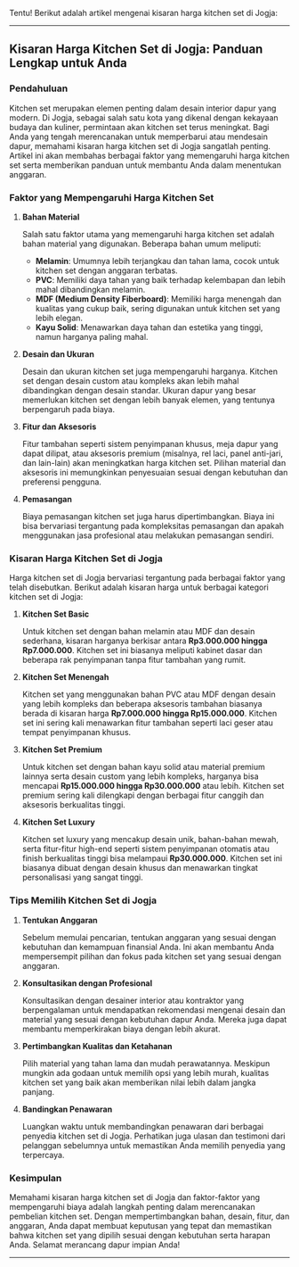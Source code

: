 Tentu! Berikut adalah artikel mengenai kisaran harga kitchen set di Jogja:

---

## Kisaran Harga Kitchen Set di Jogja: Panduan Lengkap untuk Anda

### Pendahuluan

Kitchen set merupakan elemen penting dalam desain interior dapur yang modern. Di Jogja, sebagai salah satu kota yang dikenal dengan kekayaan budaya dan kuliner, permintaan akan kitchen set terus meningkat. Bagi Anda yang tengah merencanakan untuk memperbarui atau mendesain dapur, memahami kisaran harga kitchen set di Jogja sangatlah penting. Artikel ini akan membahas berbagai faktor yang memengaruhi harga kitchen set serta memberikan panduan untuk membantu Anda dalam menentukan anggaran.

### Faktor yang Mempengaruhi Harga Kitchen Set

1. **Bahan Material**

   Salah satu faktor utama yang memengaruhi harga kitchen set adalah bahan material yang digunakan. Beberapa bahan umum meliputi:
   - **Melamin**: Umumnya lebih terjangkau dan tahan lama, cocok untuk kitchen set dengan anggaran terbatas.
   - **PVC**: Memiliki daya tahan yang baik terhadap kelembapan dan lebih mahal dibandingkan melamin.
   - **MDF (Medium Density Fiberboard)**: Memiliki harga menengah dan kualitas yang cukup baik, sering digunakan untuk kitchen set yang lebih elegan.
   - **Kayu Solid**: Menawarkan daya tahan dan estetika yang tinggi, namun harganya paling mahal.

2. **Desain dan Ukuran**

   Desain dan ukuran kitchen set juga mempengaruhi harganya. Kitchen set dengan desain custom atau kompleks akan lebih mahal dibandingkan dengan desain standar. Ukuran dapur yang besar memerlukan kitchen set dengan lebih banyak elemen, yang tentunya berpengaruh pada biaya.

3. **Fitur dan Aksesoris**

   Fitur tambahan seperti sistem penyimpanan khusus, meja dapur yang dapat dilipat, atau aksesoris premium (misalnya, rel laci, panel anti-jari, dan lain-lain) akan meningkatkan harga kitchen set. Pilihan material dan aksesoris ini memungkinkan penyesuaian sesuai dengan kebutuhan dan preferensi pengguna.

4. **Pemasangan**

   Biaya pemasangan kitchen set juga harus dipertimbangkan. Biaya ini bisa bervariasi tergantung pada kompleksitas pemasangan dan apakah menggunakan jasa profesional atau melakukan pemasangan sendiri.

### Kisaran Harga Kitchen Set di Jogja

Harga kitchen set di Jogja bervariasi tergantung pada berbagai faktor yang telah disebutkan. Berikut adalah kisaran harga untuk berbagai kategori kitchen set di Jogja:

1. **Kitchen Set Basic**

   Untuk kitchen set dengan bahan melamin atau MDF dan desain sederhana, kisaran harganya berkisar antara **Rp3.000.000 hingga Rp7.000.000**. Kitchen set ini biasanya meliputi kabinet dasar dan beberapa rak penyimpanan tanpa fitur tambahan yang rumit.

2. **Kitchen Set Menengah**

   Kitchen set yang menggunakan bahan PVC atau MDF dengan desain yang lebih kompleks dan beberapa aksesoris tambahan biasanya berada di kisaran harga **Rp7.000.000 hingga Rp15.000.000**. Kitchen set ini sering kali menawarkan fitur tambahan seperti laci geser atau tempat penyimpanan khusus.

3. **Kitchen Set Premium**

   Untuk kitchen set dengan bahan kayu solid atau material premium lainnya serta desain custom yang lebih kompleks, harganya bisa mencapai **Rp15.000.000 hingga Rp30.000.000** atau lebih. Kitchen set premium sering kali dilengkapi dengan berbagai fitur canggih dan aksesoris berkualitas tinggi.

4. **Kitchen Set Luxury**

   Kitchen set luxury yang mencakup desain unik, bahan-bahan mewah, serta fitur-fitur high-end seperti sistem penyimpanan otomatis atau finish berkualitas tinggi bisa melampaui **Rp30.000.000**. Kitchen set ini biasanya dibuat dengan desain khusus dan menawarkan tingkat personalisasi yang sangat tinggi.

### Tips Memilih Kitchen Set di Jogja

1. **Tentukan Anggaran**

   Sebelum memulai pencarian, tentukan anggaran yang sesuai dengan kebutuhan dan kemampuan finansial Anda. Ini akan membantu Anda mempersempit pilihan dan fokus pada kitchen set yang sesuai dengan anggaran.

2. **Konsultasikan dengan Profesional**

   Konsultasikan dengan desainer interior atau kontraktor yang berpengalaman untuk mendapatkan rekomendasi mengenai desain dan material yang sesuai dengan kebutuhan dapur Anda. Mereka juga dapat membantu memperkirakan biaya dengan lebih akurat.

3. **Pertimbangkan Kualitas dan Ketahanan**

   Pilih material yang tahan lama dan mudah perawatannya. Meskipun mungkin ada godaan untuk memilih opsi yang lebih murah, kualitas kitchen set yang baik akan memberikan nilai lebih dalam jangka panjang.

4. **Bandingkan Penawaran**

   Luangkan waktu untuk membandingkan penawaran dari berbagai penyedia kitchen set di Jogja. Perhatikan juga ulasan dan testimoni dari pelanggan sebelumnya untuk memastikan Anda memilih penyedia yang terpercaya.

### Kesimpulan

Memahami kisaran harga kitchen set di Jogja dan faktor-faktor yang mempengaruhi biaya adalah langkah penting dalam merencanakan pembelian kitchen set. Dengan mempertimbangkan bahan, desain, fitur, dan anggaran, Anda dapat membuat keputusan yang tepat dan memastikan bahwa kitchen set yang dipilih sesuai dengan kebutuhan serta harapan Anda. Selamat merancang dapur impian Anda!

--- 


